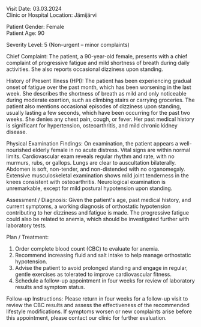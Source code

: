 Visit Date: 03.03.2024  
Clinic or Hospital Location: Jämijärvi  

Patient Gender: Female  
Patient Age: 90  

Severity Level: 5 (Non-urgent – minor complaints)

Chief Complaint: The patient, a 90-year-old female, presents with a chief complaint of progressive fatigue and mild shortness of breath during daily activities. She also reports occasional dizziness upon standing.

History of Present Illness (HPI): The patient has been experiencing gradual onset of fatigue over the past month, which has been worsening in the last week. She describes the shortness of breath as mild and only noticeable during moderate exertion, such as climbing stairs or carrying groceries. The patient also mentions occasional episodes of dizziness upon standing, usually lasting a few seconds, which have been occurring for the past two weeks. She denies any chest pain, cough, or fever. Her past medical history is significant for hypertension, osteoarthritis, and mild chronic kidney disease.

Physical Examination Findings: On examination, the patient appears a well-nourished elderly female in no acute distress. Vital signs are within normal limits. Cardiovascular exam reveals regular rhythm and rate, with no murmurs, rubs, or gallops. Lungs are clear to auscultation bilaterally. Abdomen is soft, non-tender, and non-distended with no organomegaly. Extensive musculoskeletal examination shows mild joint tenderness in the knees consistent with osteoarthritis. Neurological examination is unremarkable, except for mild postural hypotension upon standing.

Assessment / Diagnosis: Given the patient's age, past medical history, and current symptoms, a working diagnosis of orthostatic hypotension contributing to her dizziness and fatigue is made. The progressive fatigue could also be related to anemia, which should be investigated further with laboratory tests.

Plan / Treatment: 

1. Order complete blood count (CBC) to evaluate for anemia.
2. Recommend increasing fluid and salt intake to help manage orthostatic hypotension.
3. Advise the patient to avoid prolonged standing and engage in regular, gentle exercises as tolerated to improve cardiovascular fitness.
4. Schedule a follow-up appointment in four weeks for review of laboratory results and symptom status.

Follow-up Instructions: Please return in four weeks for a follow-up visit to review the CBC results and assess the effectiveness of the recommended lifestyle modifications. If symptoms worsen or new complaints arise before this appointment, please contact our clinic for further evaluation.